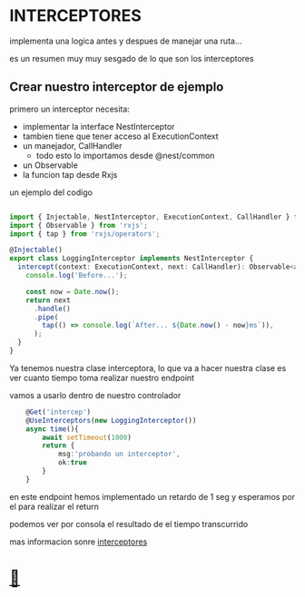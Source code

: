 # INTERCEPTORES

implementa una logica antes y despues de manejar una ruta...

es un resumen muy muy sesgado de lo que son los interceptores

## Crear nuestro interceptor de ejemplo

primero un interceptor necesita:
- implementar la interface NestInterceptor
- tambien tiene que tener acceso al ExecutionContext
- un manejador, CallHandler
  - todo esto lo importamos desde @nest/common
- un Observable
- la funcion tap desde Rxjs

un ejemplo del codigo

```typescript

import { Injectable, NestInterceptor, ExecutionContext, CallHandler } from '@nestjs/common';
import { Observable } from 'rxjs';
import { tap } from 'rxjs/operators';

@Injectable()
export class LoggingInterceptor implements NestInterceptor {
  intercept(context: ExecutionContext, next: CallHandler): Observable<any> {
    console.log('Before...');

    const now = Date.now();
    return next
      .handle()
      .pipe(
        tap(() => console.log(`After... ${Date.now() - now}ms`)),
      );
  }
}
```

Ya tenemos nuestra clase interceptora, lo que va a hacer nuestra clase es ver cuanto tiempo toma realizar nuestro endpoint

vamos a usarlo dentro de nuestro controlador

```typescript
    @Get('intercep')
    @UseInterceptors(new LoggingInterceptor())
    async time(){
        await setTimeout(1000)
        return {
            msg:'probando un interceptor',
            ok:true
        }
    }
```

en este endpoint hemos implementado un retardo de 1 seg y esperamos por el para realizar el return

podemos ver por consola el resultado de el tiempo transcurrido

mas informacion sonre [interceptores](https://docs.nestjs.com/interceptors)
# [👀](https://docs.nestjs.com/interceptors)